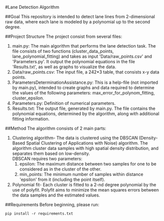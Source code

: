 #Lane Detection Algorithm

##Goal
This repository is intended to detect lane lines from 2-dimensional raw data, where each lane is modeled by a polynomial 
up to the second degree.

##Project Structure
The project consist from several files:
1. main.py: The main algorithm that performs the lane detection task. 
The file consists of two functions (cluster_data_points, lane_polynomial_fitting) and takes as input 'Data/raw_points.csv' and 'Parameters.py'. 
It output the polynomial equations in the file 'Results.txt', as well as graphs to visualize the data.
2. Data/raw_points.csv: The input file, a 242*3 table, that consists x-y data points.
3. ParametersDeterminationAssistance.py: This is a help-file (not imported by main.py), intended to create graphs and data required to determine the values of the following parameters: max_error_for_polynom_fitting, cluster_epsilon.
4. Parameters.py: Definition of numerical parameters.
5. Results.txt: The output file, generated by main.py. The file contains the polynomial equations, determined by the algorithm, along with additional fitting information.

##Method
The algorithm consists of 2 main parts:
1. Clustering algorithm- The data is clustered using the DBSCAN (Density-Based Spatial Clustering of Applications with Noise) algorithm. 
   The algorithm cluster data samples with high spatial density distribution, and separates them based on low-density.  
   DBSCAN requires two parameters:
   1. epsilon: The maximum distance between two samples for one to be considered as in the cluster of the other.
   2. min_points: The minimum number of samples within distance 'epsilon' from it (including the point itself).
2. Polynomial fit- Each cluster is fitted to a 2-nd degree polynomial by the use of polyfit.
   Polyfit aims to minimize the mean squares errors between the data samples and the estimated values.

##Requirements
Before beginning, please run:
```
pip install -r requirements.txt
```